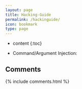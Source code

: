 ```yaml
---
layout: page
title: Hacking-Guide
permalink: /hackinguide/
icon: bookmark
type: page
---
```


* content
{:toc}


* Command/Argument Injection:




## Comments

{% include comments.html %}
